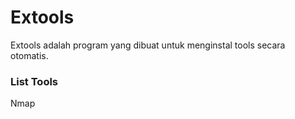 # Extools
<p>Extools adalah program yang dibuat untuk menginstal tools secara otomatis.</p>
<h3>List Tools</h2>
<p><span class="tab"></span>Nmap</p>
